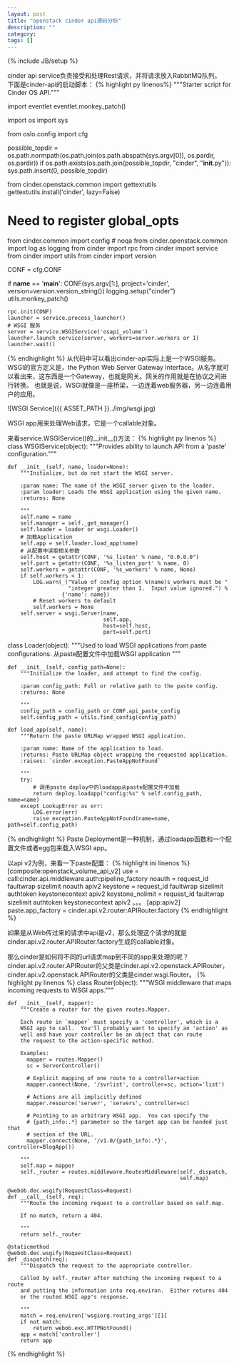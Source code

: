 ```yaml
---
layout: post
title: "openstack cinder api源码分析"
description: ""
category: 
tags: []
---
```

{% include JB/setup %}

cinder api service负责接受和处理Rest请求，并将请求放入RabbitMQ队列。<br/>
下面是cinder-api的启动脚本：
{% highlight py linenos%}
"""Starter script for Cinder OS API."""

import eventlet
eventlet.monkey_patch()

import os
import sys

from oslo.config import cfg

possible_topdir = os.path.normpath(os.path.join(os.path.abspath(sys.argv[0]),
                                   os.pardir,
                                   os.pardir))
if os.path.exists(os.path.join(possible_topdir, "cinder", "__init__.py")):
    sys.path.insert(0, possible_topdir)

from cinder.openstack.common import gettextutils
gettextutils.install('cinder', lazy=False)

# Need to register global_opts
from cinder.common import config  # noqa
from cinder.openstack.common import log as logging
from cinder import rpc
from cinder import service
from cinder import utils
from cinder import version


CONF = cfg.CONF


if __name__ == '__main__':
    CONF(sys.argv[1:], project='cinder',
         version=version.version_string())
    logging.setup("cinder")
    utils.monkey_patch()

    rpc.init(CONF)
    launcher = service.process_launcher()
	# WSGI 服务
    server = service.WSGIService('osapi_volume')
    launcher.launch_service(server, workers=server.workers or 1)
    launcher.wait()
{% endhighlight %}
从代码中可以看出cinder-api实际上是一个WSGI服务。WSGI的官方定义是，the Python Web Server Gateway Interface。从名字就可以看出来，这东西是一个Gateway，也就是网关。网关的作用就是在协议之间进行转换。 也就是说，WSGI就像是一座桥梁，一边连着web服务器，另一边连着用户的应用。

![WSGI Service]({{ ASSET_PATH }}../img/wsgi.jpg)

WSGI app用来处理Web请求，它是一个callable对象。

来看service.WSGIService()的__init__()方法：
{% highlight py linenos %}
class WSGIService(object):
    """Provides ability to launch API from a 'paste' configuration."""

    def __init__(self, name, loader=None):
        """Initialize, but do not start the WSGI server.

        :param name: The name of the WSGI server given to the loader.
        :param loader: Loads the WSGI application using the given name.
        :returns: None

        """
        self.name = name
        self.manager = self._get_manager()
        self.loader = loader or wsgi.Loader()
		# 加载Application
        self.app = self.loader.load_app(name)
		# 从配置中读取相关参数
        self.host = getattr(CONF, '%s_listen' % name, "0.0.0.0")
        self.port = getattr(CONF, '%s_listen_port' % name, 0)
        self.workers = getattr(CONF, '%s_workers' % name, None)
        if self.workers < 1:
            LOG.warn(_("Value of config option %(name)s_workers must be "
                       "integer greater than 1.  Input value ignored.") %
                     {'name': name})
            # Reset workers to default
            self.workers = None
        self.server = wsgi.Server(name,
                                  self.app,
                                  host=self.host,
                                  port=self.port)

class Loader(object):
    """Used to load WSGI applications from paste configurations.
	   从paste配置文件中加载WSGI application
	"""

    def __init__(self, config_path=None):
        """Initialize the loader, and attempt to find the config.

        :param config_path: Full or relative path to the paste config.
        :returns: None

        """
        config_path = config_path or CONF.api_paste_config
        self.config_path = utils.find_config(config_path)

    def load_app(self, name):
        """Return the paste URLMap wrapped WSGI application.

        :param name: Name of the application to load.
        :returns: Paste URLMap object wrapping the requested application.
        :raises: `cinder.exception.PasteAppNotFound`

        """
        try:
			# 调用paste deploy中的loadapp从paste配置文件中加载
            return deploy.loadapp("config:%s" % self.config_path, name=name)
        except LookupError as err:
            LOG.error(err)
            raise exception.PasteAppNotFound(name=name, path=self.config_path)
{% endhighlight %}
Paste Deployment是一种机制，通过loadapp函数和一个配置文件或者egg包来载入WSGI app。

以api v2为例，来看一下paste配置：
{% highlight ini linenos %}
[composite:openstack_volume_api_v2]
use = call:cinder.api.middleware.auth:pipeline_factory
noauth = request_id faultwrap sizelimit noauth apiv2
keystone = request_id faultwrap sizelimit authtoken keystonecontext apiv2
keystone_nolimit = request_id faultwrap sizelimit authtoken keystonecontext apiv2
。。。
[app:apiv2]
paste.app_factory = cinder.api.v2.router:APIRouter.factory
{% endhighlight %}

如果是从Web传过来的请求中api是v2，那么处理这个请求的就是cinder.api.v2.router.APIRouter.factory生成的callable对象。

那么cinder是如何将不同的url请求map到不同的app来处理的呢？
cinder.api.v2.router.APIRouter的父类是cinder.api.v2.openstack.APIRouter，cinder.api.v2.openstack.APIRouter的父类是cinder.wsgi.Router。
{% highlight py linenos %}
class Router(object):
    """WSGI middleware that maps incoming requests to WSGI apps."""

    def __init__(self, mapper):
        """Create a router for the given routes.Mapper.

        Each route in `mapper` must specify a 'controller', which is a
        WSGI app to call.  You'll probably want to specify an 'action' as
        well and have your controller be an object that can route
        the request to the action-specific method.

        Examples:
          mapper = routes.Mapper()
          sc = ServerController()

          # Explicit mapping of one route to a controller+action
          mapper.connect(None, '/svrlist', controller=sc, action='list')

          # Actions are all implicitly defined
          mapper.resource('server', 'servers', controller=sc)

          # Pointing to an arbitrary WSGI app.  You can specify the
          # {path_info:.*} parameter so the target app can be handed just that
          # section of the URL.
          mapper.connect(None, '/v1.0/{path_info:.*}', controller=BlogApp())

        """
        self.map = mapper
        self._router = routes.middleware.RoutesMiddleware(self._dispatch,
                                                          self.map)

    @webob.dec.wsgify(RequestClass=Request)
    def __call__(self, req):
        """Route the incoming request to a controller based on self.map.

        If no match, return a 404.

        """
        return self._router

    @staticmethod
    @webob.dec.wsgify(RequestClass=Request)
    def _dispatch(req):
        """Dispatch the request to the appropriate controller.

        Called by self._router after matching the incoming request to a route
        and putting the information into req.environ.  Either returns 404
        or the routed WSGI app's response.

        """
        match = req.environ['wsgiorg.routing_args'][1]
        if not match:
            return webob.exc.HTTPNotFound()
        app = match['controller']
        return app
{% endhighlight %}




